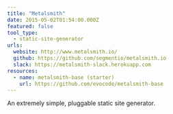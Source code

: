 ```yaml
---
title: "Metalsmith"
date: 2015-05-02T01:54:00.000Z
featured: false
tool_type:
  - static-site-generator
urls:
  website: http://www.metalsmith.io/
  github: https://github.com/segmentio/metalsmith.io
  slack: https://metalsmith-slack.herokuapp.com
resources:
  - name: metalsmith-base (starter)
    url: https://github.com/evocode/metalsmith-base
---
```

An extremely simple, pluggable static site generator.
